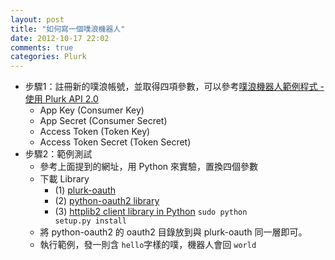 ```yaml
---
layout: post
title: "如何寫一個噗浪機器人"
date: 2012-10-17 22:02
comments: true
categories: Plurk
---
```


- 步驟1：註冊新的噗浪帳號，並取得四項參數，可以參考[噗浪機器人範例程式 - 使用 Plurk API 2.0][1]
  - App Key (Consumer Key)
  - App Secret (Consumer Secret)
  - Access Token (Token Key)
  - Access Token Secret (Token Secret)
- 步驟2：範例測試
  - 參考上面提到的網址，用 Python 來實驗，置換四個參數
  - 下載 Library
    - (1) [plurk-oauth][2]
    - (2) [python-oauth2 library][3]
    - (3) [httplib2 client library in Python][4] <code>sudo python setup.py install</code>
  - 將 python-oauth2 的 oauth2 目錄放到與 plurk-oauth 同一層即可。
  - 執行範例，發一則含 <code>hello</code>字樣的噗，機器人會回 <code>world</code>


[1]: http://blog.urdada.net/2011/10/28/426/ "噗浪機器人範例程式 - 使用 Plurk API 2.0"
[2]: https://github.com/clsung/plurk-oauth "plurk-oauth"
[3]: https://github.com/simplegeo/python-oauth2 "python-oauth2"
[4]: http://code.google.com/p/httplib2/ "httplib2"



